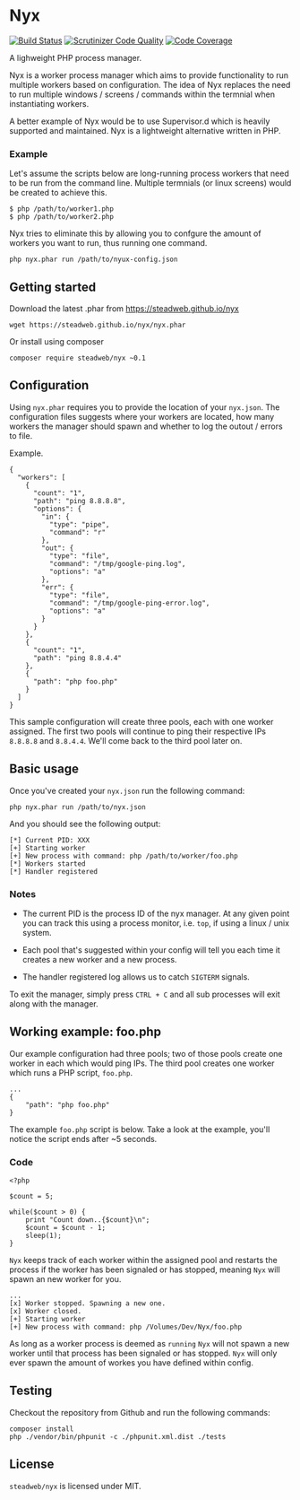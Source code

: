 # Nyx

[![Build Status](https://travis-ci.org/steadweb/nyx.svg?branch=master)](https://travis-ci.org/steadweb/nyx)
[![Scrutinizer Code Quality](https://scrutinizer-ci.com/g/steadweb/nyx/badges/quality-score.png?b=master)](https://scrutinizer-ci.com/g/steadweb/nyx/?branch=master)
[![Code Coverage](https://scrutinizer-ci.com/g/steadweb/nyx/badges/coverage.png?b=master)](https://scrutinizer-ci.com/g/steadweb/nyx/?branch=master)

A lighweight PHP process manager.

Nyx is a worker process manager which aims to provide functionality to run multiple workers based on configuration. The idea of Nyx replaces the need to run multiple windows / screens / commands within the termnial when instantiating workers. 

A better example of Nyx would be to use Supervisor.d which is heavily supported and maintained. Nyx is a lightweight alternative written in PHP.

### Example

Let's assume the scripts below are long-running process workers that need to be run from the command line. Multiple termnials (or linux screens) would be created to achieve this.

```
$ php /path/to/worker1.php
$ php /path/to/worker2.php 
```

Nyx tries to eliminate this by allowing you to confgure the amount of workers you want to run, thus running one command. 


```
php nyx.phar run /path/to/nyux-config.json
```

## Getting started

Download the latest .phar from https://steadweb.github.io/nyx

```
wget https://steadweb.github.io/nyx/nyx.phar
```

Or install using composer

```
composer require steadweb/nyx ~0.1
```

## Configuration

Using `nyx.phar` requires you to provide the location of your `nyx.json`. The configuration files suggests where your workers are located, how many workers the manager should spawn and whether to log the outout / errors to file.

Example.

```
{
  "workers": [
    {
      "count": "1",
      "path": "ping 8.8.8.8",
      "options": {
        "in": {
          "type": "pipe",
          "command": "r"
        },
        "out": {
          "type": "file",
          "command": "/tmp/google-ping.log",
          "options": "a"
        },
        "err": {
          "type": "file",
          "command": "/tmp/google-ping-error.log",
          "options": "a"
        }
      }
    },
    {
      "count": "1",
      "path": "ping 8.8.4.4"
    },
    {
      "path": "php foo.php"
    }
  ]
}
```

This sample configuration will create three pools, each with one worker assigned. The first two pools will continue to ping their respective IPs `8.8.8.8` and `8.8.4.4`. We'll come back to the third pool later on.

## Basic usage

Once you've created your `nyx.json` run the following command:

`php nyx.phar run /path/to/nyx.json`

And you should see the following output:

```
[*] Current PID: XXX
[+] Starting worker
[+] New process with command: php /path/to/worker/foo.php
[*] Workers started
[*] Handler registered
```

### Notes

- The current PID is the process ID of the nyx manager. At any given point you can track this using a process monitor, i.e. `top`, if using a linux / unix system.

- Each pool that's suggested within your config will tell you each time it creates a new worker and a new process.

- The handler registered log allows us to catch `SIGTERM` signals.

To exit the manager, simply press `CTRL + C` and all sub processes will exit along with the manager.

## Working example: foo.php

Our example configuration had three pools; two of those pools create one worker in each which would ping IPs. The third pool creates one worker which runs a PHP script, `foo.php`.

```
...
{
    "path": "php foo.php"
}
```

The example `foo.php` script is below. Take a look at the example, you'll notice the script ends after ~5 seconds.

### Code
```
<?php

$count = 5;

while($count > 0) {
    print "Count down..{$count}\n";
    $count = $count - 1;
    sleep(1);
}
```

`Nyx` keeps track of each worker within the assigned pool and restarts the process if the worker has been signaled or has stopped, meaning `Nyx` will spawn an new worker for you.

```
...
[x] Worker stopped. Spawning a new one.
[x] Worker closed.
[+] Starting worker
[+] New process with command: php /Volumes/Dev/Nyx/foo.php
```

As long as a worker process is deemed as `running` `Nyx` will not spawn a new worker until that process has been signaled or has stopped. `Nyx` will only ever spawn the amount of workes you have defined within config.

## Testing

Checkout the repository from Github and run the following commands:

```
composer install
php ./vendor/bin/phpunit -c ./phpunit.xml.dist ./tests
```

## License

`steadweb/nyx` is licensed under MIT.
